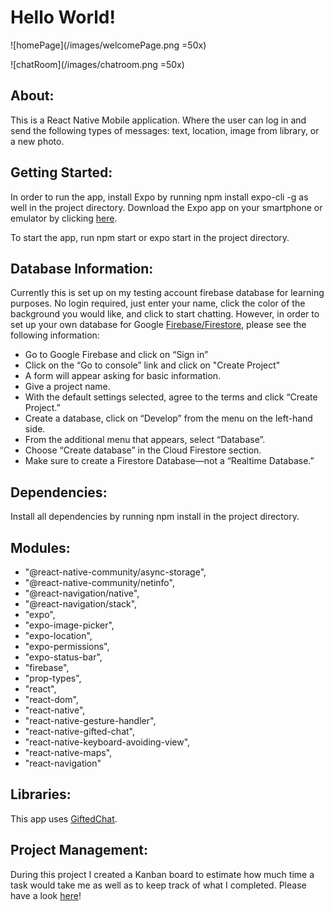 # Hello World!

![homePage](/images/welcomePage.png =50x)

![chatRoom](/images/chatroom.png =50x)

## About:
This is a React Native Mobile application. Where the user can log in and send the following types of messages: text, location, image from library, or a new photo.

## Getting Started:
In order to run the app, install Expo by running npm install expo-cli -g as well in the project directory.
Download the Expo app on your smartphone or emulator by clicking [here](https://expo.io).

To start the app, run npm start or expo start in the project directory.

## Database Information:
Currently this is set up on my testing account firebase database for learning purposes. No login required, just enter your name, click the color of the background you would like, and click to start chatting. However, in order to set up your own database for Google [Firebase/Firestore](https://firebase.google.com/docs), please see the following information:

* Go to Google Firebase and click on “Sign in”
* Click on the “Go to console” link and click on "Create Project"
* A form will appear asking for basic information.
* Give a project name.
* With the default settings selected, agree to the terms and click “Create Project.”
* Create a database, click on “Develop” from the menu on the left-hand side.
* From the additional menu that appears, select “Database”.
* Choose “Create database” in the Cloud Firestore section.
* Make sure to create a Firestore Database—not a “Realtime Database.”

## Dependencies:
Install all dependencies by running npm install in the project directory.

## Modules:
* "@react-native-community/async-storage",
* "@react-native-community/netinfo",
* "@react-navigation/native",
* "@react-navigation/stack",
* "expo",
* "expo-image-picker",
* "expo-location",
* "expo-permissions",
* "expo-status-bar",
* "firebase",
* "prop-types",
* "react",
* "react-dom",
* "react-native",
* "react-native-gesture-handler",
* "react-native-gifted-chat",
* "react-native-keyboard-avoiding-view",
* "react-native-maps",
* "react-navigation"

## Libraries:
This app uses [GiftedChat](https://github.com/FaridSafi/react-native-gifted-chat).

## Project Management:
During this project I created a Kanban board to estimate how much time a task would take me as well as to keep track of what I completed. Please have a look [here](https://trello.com/b/R9MtSEqV/native-react-app!)!
